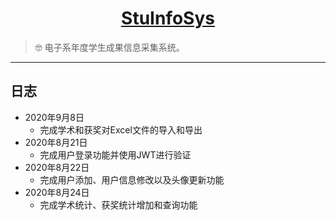 <h1 align="center"><a href="https://github.com/weizujie/StuInfoSys" target="_blank">StuInfoSys</a></h1>

> :nerd_face: 电子系年度学生成果信息采集系统。

------------------------------

## 日志


- 2020年9月8日
    - 完成学术和获奖对Excel文件的导入和导出
- 2020年8月21日
    - 完成用户登录功能并使用JWT进行验证
- 2020年8月22日
    - 完成用户添加、用户信息修改以及头像更新功能
- 2020年8月24日
    - 完成学术统计、获奖统计增加和查询功能
